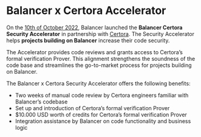 # Balancer x Certora Accelerator

On the [10th of October 2022](https://medium.com/balancer-protocol/balancer-and-certora-launch-security-accelerator-420d3b839a37), Balancer launched the **Balancer Certora Security Accelerator** in partnership with [Certora](https://www.certora.com/). The Security Accelerator helps **projects building on Balancer** increase their code security.

The Accelerator provides code reviews and grants access to Certora’s formal verification Prover. This alignment strengthens the soundness of the code base and streamlines the go-to-market process for projects building on Balancer.

The Balancer x Certora Security Accelerator offers the following benefits:

* Two weeks of manual code review by Certora engineers familiar with Balancer’s codebase
* Set up and introduction of Certora’s formal verification Prover
* $10.000 USD worth of credits for Certora’s formal verification Prover
* Integration assistance by Balancer on code functionality and business logic
